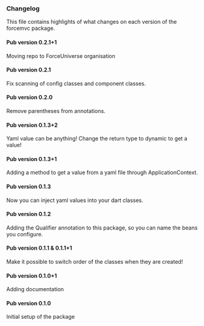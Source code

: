 ### Changelog ###

This file contains highlights of what changes on each version of the forcemvc package. 

#### Pub version 0.2.1+1 ####

Moving repo to ForceUniverse organisation  

#### Pub version 0.2.1 ####

Fix scanning of config classes and component classes.  

#### Pub version 0.2.0 ####

Remove parentheses from annotations.  

#### Pub version 0.1.3+2 ####

Yaml value can be anything! Change the return type to dynamic to get a value!

#### Pub version 0.1.3+1 ####

Adding a method to get a value from a yaml file through ApplicationContext.

#### Pub version 0.1.3 ####

Now you can inject yaml values into your dart classes.

#### Pub version 0.1.2 ####

Adding the Qualifier annotation to this package, so you can name the beans you configure.

#### Pub version 0.1.1 & 0.1.1+1 ####

Make it possible to switch order of the classes when they are created!

#### Pub version 0.1.0+1 ####

Adding documentation

#### Pub version 0.1.0 ####

Initial setup of the package